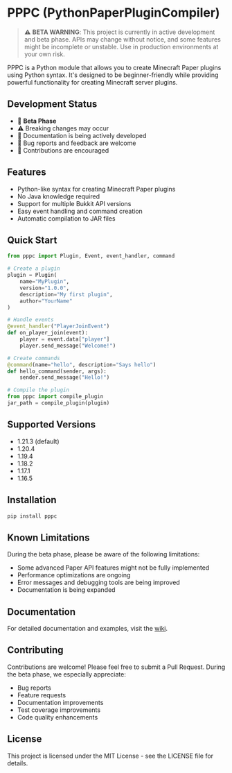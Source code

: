 # PPPC (PythonPaperPluginCompiler)

> ⚠️ **BETA WARNING**: This project is currently in active development and beta phase. APIs may change without notice, and some features might be incomplete or unstable. Use in production environments at your own risk.

PPPC is a Python module that allows you to create Minecraft Paper plugins using Python syntax. It's designed to be beginner-friendly while providing powerful functionality for creating Minecraft server plugins.

## Development Status

- 🚧 **Beta Phase**
- ⚠️ Breaking changes may occur
- 📝 Documentation is being actively developed
- 🐛 Bug reports and feedback are welcome
- 🤝 Contributions are encouraged

## Features

- Python-like syntax for creating Minecraft Paper plugins
- No Java knowledge required
- Support for multiple Bukkit API versions
- Easy event handling and command creation
- Automatic compilation to JAR files

## Quick Start

```python
from pppc import Plugin, Event, event_handler, command

# Create a plugin
plugin = Plugin(
    name="MyPlugin",
    version="1.0.0",
    description="My first plugin",
    author="YourName"
)

# Handle events
@event_handler("PlayerJoinEvent")
def on_player_join(event):
    player = event.data["player"]
    player.send_message("Welcome!")

# Create commands
@command(name="hello", description="Says hello")
def hello_command(sender, args):
    sender.send_message("Hello!")

# Compile the plugin
from pppc import compile_plugin
jar_path = compile_plugin(plugin)
```

## Supported Versions

- 1.21.3 (default)
- 1.20.4
- 1.19.4
- 1.18.2
- 1.17.1
- 1.16.5

## Installation

```bash
pip install pppc
```

## Known Limitations

During the beta phase, please be aware of the following limitations:

- Some advanced Paper API features might not be fully implemented
- Performance optimizations are ongoing
- Error messages and debugging tools are being improved
- Documentation is being expanded

## Documentation

For detailed documentation and examples, visit the [wiki](https://github.com/yourusername/pppc/wiki).

## Contributing

Contributions are welcome! Please feel free to submit a Pull Request. During the beta phase, we especially appreciate:

- Bug reports
- Feature requests
- Documentation improvements
- Test coverage improvements
- Code quality enhancements

## License

This project is licensed under the MIT License - see the LICENSE file for details.